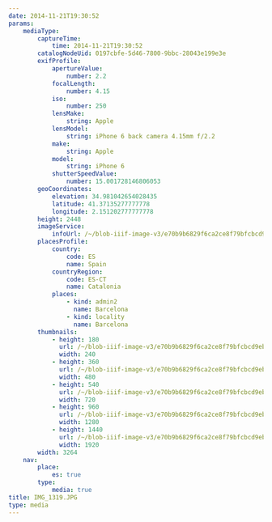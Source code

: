 ```yaml
---
date: 2014-11-21T19:30:52
params:
    mediaType:
        captureTime:
            time: 2014-11-21T19:30:52
        catalogNodeUid: 0197cbfe-5d46-7800-9bbc-28043e199e3e
        exifProfile:
            apertureValue:
                number: 2.2
            focalLength:
                number: 4.15
            iso:
                number: 250
            lensMake:
                string: Apple
            lensModel:
                string: iPhone 6 back camera 4.15mm f/2.2
            make:
                string: Apple
            model:
                string: iPhone 6
            shutterSpeedValue:
                number: 15.001728146806053
        geoCoordinates:
            elevation: 34.981042654028435
            latitude: 41.37135277777778
            longitude: 2.151202777777778
        height: 2448
        imageService:
            infoUrl: /~/blob-iiif-image-v3/e70b9b6829f6ca2ce8f79bfcbcd9eb49f2e9131152fc2e5e51323e576197adf1/info.json
        placesProfile:
            country:
                code: ES
                name: Spain
            countryRegion:
                code: ES-CT
                name: Catalonia
            places:
                - kind: admin2
                  name: Barcelona
                - kind: locality
                  name: Barcelona
        thumbnails:
            - height: 180
              url: /~/blob-iiif-image-v3/e70b9b6829f6ca2ce8f79bfcbcd9eb49f2e9131152fc2e5e51323e576197adf1/full/240%2C180/0/default.jpg
              width: 240
            - height: 360
              url: /~/blob-iiif-image-v3/e70b9b6829f6ca2ce8f79bfcbcd9eb49f2e9131152fc2e5e51323e576197adf1/full/480%2C360/0/default.jpg
              width: 480
            - height: 540
              url: /~/blob-iiif-image-v3/e70b9b6829f6ca2ce8f79bfcbcd9eb49f2e9131152fc2e5e51323e576197adf1/full/720%2C540/0/default.jpg
              width: 720
            - height: 960
              url: /~/blob-iiif-image-v3/e70b9b6829f6ca2ce8f79bfcbcd9eb49f2e9131152fc2e5e51323e576197adf1/full/1280%2C960/0/default.jpg
              width: 1280
            - height: 1440
              url: /~/blob-iiif-image-v3/e70b9b6829f6ca2ce8f79bfcbcd9eb49f2e9131152fc2e5e51323e576197adf1/full/1920%2C1440/0/default.jpg
              width: 1920
        width: 3264
    nav:
        place:
            es: true
        type:
            media: true
title: IMG_1319.JPG
type: media
---
```

